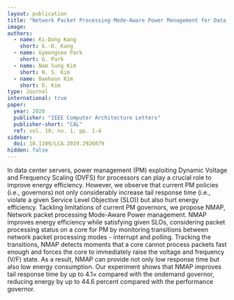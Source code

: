 ```yaml
---
layout: publication
title: "Network Packet Processing Mode-Aware Power Management for Data Center Servers"
image: 
authors:
  - name: Ki-Dong Kang
    short: k.-D. Kang
  - name: Gyeongseo Park
    short: G. Park
  - name: Nam Sung Kim
    short: N. S. Kim
  - name: Daehoon Kim
    short: D. Kim
type: Journal
international: true
paper:
  year: 2020
  publisher: "IEEE Computer Architecture Letters"
  publisher-short: "CAL"
  ref: vol. 19, no. 1, pp. 1-4
sidebar:
  doi: 10.1109/LCA.2019.2926079
hidden: false
---
```


In data center servers, power management (PM) exploiting Dynamic Voltage and Frequency Scaling (DVFS) for processors can play a crucial role to improve energy efficiency. However, we observe that current PM policies (i.e., governors) not only considerably increase tail response time (i.e., violate a given Service Level Objective (SLO)) but also hurt energy efficiency. Tackling limitations of current PM governors, we propose NMAP, Network packet processing Mode-Aware Power management. NMAP improves energy efficiency while satisfying given SLOs, considering packet processing status on a core for PM by monitoring transitions between network packet processing modes - interrupt and polling. Tracking the transitions, NMAP detects moments that a core cannot process packets fast enough and forces the core to immediately raise the voltage and frequency (V/F) state. As a result, NMAP can provide not only low response time but also low energy consumption. Our experiment shows that NMAP improves tail response time by up to 4.1× compared with the ondemand governor, reducing energy by up to 44.6 percent compared with the performance governor.
